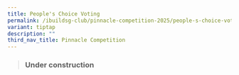 ```yaml
---
title: People's Choice Voting
permalink: /ibuildsg-club/pinnacle-competition-2025/people-s-choice-voting/
variant: tiptap
description: ""
third_nav_title: Pinnacle Competition
---
```

<blockquote>
<h3>Under construction</h3>
</blockquote>
<p></p>